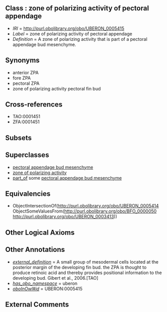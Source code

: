 
## Class : zone of polarizing activity of pectoral appendage

 * *IRI* = http://purl.obolibrary.org/obo/UBERON_0005415
 * *Label* = zone of polarizing activity of pectoral appendage
 * *Definition* = A zone of polarizing activity that is part of a pectoral appendage bud mesenchyme.

## Synonyms

 * anterior ZPA
 * fore ZPA
 * pectoral ZPA
 * zone of polarizing activity pectoral fin bud

## Cross-references

 * TAO:0001451
 * ZFA:0001451

## Subsets


## Superclasses

 * [pectoral appendage bud mesenchyme](../../UBERON/13/UBERON_0003413.md)
 * [zone of polarizing activity](../../UBERON/14/UBERON_0005414.md)
 * [part_of](../../BFO/50/BFO_0000050.md) some [pectoral appendage bud mesenchyme](../../UBERON/13/UBERON_0003413.md)

## Equivalencies

 * ObjectIntersectionOf(<http://purl.obolibrary.org/obo/UBERON_0005414> ObjectSomeValuesFrom(<http://purl.obolibrary.org/obo/BFO_0000050> <http://purl.obolibrary.org/obo/UBERON_0003413>))

## Other Logical Axioms


## Other Annotations

 * *[external_definition](../../UBPROP/01/UBPROP_0000001.md)* = A small group of mesodermal cells located at the posterior margin of the developing fin bud. the ZPA is thought to produce retinoic acid and thereby provides positional information to the developing bud. Gibert et al., 2006.[TAO]
 * *[has_obo_namespace](../../ce/oboInOwl#hasOBONamespace.md)* = uberon
 * *[oboInOwl#id](../../id/oboInOwl#id.md)* = UBERON:0005415

## External Comments

